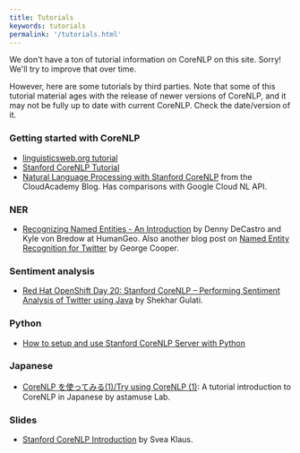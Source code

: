 ```yaml
---
title: Tutorials
keywords: tutorials
permalink: '/tutorials.html'
---
```


We don't have a ton of tutorial information on CoreNLP on this site. Sorry! We'll try to improve that over time.

However, here are some tutorials by third parties. Note that some of this tutorial material ages with the release of newer versions of CoreNLP, and it may not be fully up to date with current CoreNLP. Check the date/version of it.

### Getting started with CoreNLP

* [linguisticsweb.org tutorial](http://www.linguisticsweb.org/doku.php?id=linguisticsweb:tutorials:linguistics_tutorials:automaticannotation:stanford_core_nlp)
* [Stanford CoreNLP Tutorial](https://interviewbubble.com/stanford-corenlp-tutorial/)
* [Natural Language Processing with Stanford CoreNLP](https://cloudacademy.com/blog/natural-language-processing-stanford-corenlp-2/) from the CloudAcademy Blog. Has comparisons with Google Cloud NL API.

### NER

* [Recognizing Named Entities - An Introduction](http://blog.thehumangeo.com/ner-intro.html) by Denny DeCastro and Kyle von Bredow at HumanGeo.  Also another blog post on [Named Entity Recognition for Twitter](http://blog.thehumangeo.com/twitter-ner.html) by George Cooper.

### Sentiment analysis

* [Red Hat OpenShift Day 20: Stanford CoreNLP – Performing Sentiment Analysis of Twitter using Java](https://blog.openshift.com/day-20-stanford-corenlp-performing-sentiment-analysis-of-twitter-using-java/) by Shekhar Gulati.

### Python

* [How to setup and use Stanford CoreNLP Server with Python](https://www.khalidalnajjar.com/setup-use-stanford-corenlp-server-python/)

### Japanese

* [CoreNLP を使ってみる(1)/Try using CoreNLP (1)](http://lab.astamuse.co.jp/entry/corenlp1): A tutorial introduction to CoreNLP in Japanese by astamuse Lab.

### Slides

* [Stanford CoreNLP Introduction](http://www.sfs.uni-tuebingen.de/~keberle/NLPTools/presentations/CoreNLP/CoreNLP_introduction.pdf) by Svea Klaus.
